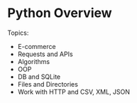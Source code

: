 # Python Overview
Topics:
* E-commerce
* Requests and APIs
* Algorithms
* OOP
* DB and SQLite
* Files and Directories
* Work with HTTP and CSV, XML, JSON
